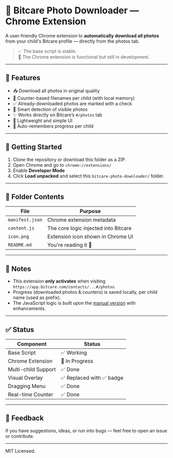 # 🧩 Bitcare Photo Downloader — Chrome Extension

A user-friendly Chrome extension to **automatically download all photos** from your child's Bitcare profile — directly from the photos tab.

> ✅ The base script is stable.  
> 🧪 The Chrome extension is functional but still in development.

---

## 🔧 Features

- 📥 Download all photos in original quality
- 💾 Counter-based filenames per child (with local memory)
- ✅ Already-downloaded photos are marked with a check
- 📂 Smart detection of visible photos
- ✨ Works directly on Bitcare’s `#/photos` tab
- 🧊 Lightweight and simple UI
- 🧲 Auto-remembers progress per child

---

## 🚀 Getting Started

1. Clone the repository or download this folder as a ZIP.
2. Open Chrome and go to `chrome://extensions/`
3. Enable **Developer Mode**
4. Click **Load unpacked** and select this `bitcare-photo-downloader/` folder.

---

## 📁 Folder Contents

| File              | Purpose                                 |
|-------------------|------------------------------------------|
| `manifest.json`   | Chrome extension metadata                |
| `content.js`      | The core logic injected into Bitcare     |
| `icon.png`        | Extension icon shown in Chrome UI        |
| `README.md`       | You're reading it 👋                     |

---

## 📌 Notes

- This extension **only activates** when visiting `https://app.bitcare.com/contacts/...#/photos`.
- Progress (downloaded photos & counters) is saved locally, per child name (used as prefix).
- The JavaScript logic is built upon the [manual version](../README.md) with enhancements.

---

## ✅ Status

| Component          | Status      |
|--------------------|-------------|
| Base Script        | ✅ Working  |
| Chrome Extension   | 🚧 In Progress |
| Multi-child Support | ✅ Done |
| Visual Overlay      | ✅ Replaced with ✅ badge |
| Dragging Menu       | ✅ Done |
| Real-time Counter   | ✅ Done |

---

## 📣 Feedback

If you have suggestions, ideas, or run into bugs — feel free to open an issue or contribute.

---

MIT Licensed.
